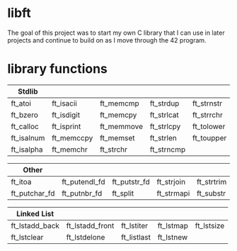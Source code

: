 # libft

The goal of this project was to start my own C library that I can use in later projects and continue to build on as I move through the 42 program. 

# library functions
|Stdlib      |            |             |            |             |
|------------|------------|-------------|------------|-------------|
|ft_atoi     |ft_isacii   |ft_memcmp    |ft_strdup   |ft_strnstr   | 
|ft_bzero    |ft_isdigit  |ft_memcpy    |ft_strlcat  |ft_strrchr   |
|ft_calloc   |ft_isprint  |ft_memmove   |ft_strlcpy  |ft_tolower   |
|ft_isalnum  |ft_memccpy  |ft_memset    |ft_strlen   |ft_toupper   |
|ft_isalpha  |ft_memchr   |ft_strchr    |ft_strncmp  |             |

|Other        |             |             |             |             |
|-------------|-------------|-------------|-------------|-------------|
|ft_itoa      |ft_putendl_fd|ft_putstr_fd |ft_strjoin   |ft_strtrim   | 
|ft_putchar_fd|ft_putnbr_fd |ft_split     |ft_strmapi   |ft_substr    |

|Linked List    |               |              |          |          |
|---------------|---------------|--------------|----------|----------|
|ft_lstadd_back |ft_lstadd_front|ft_lstiter    |ft_lstmap |ft_lstsize|
|ft_lstclear    |ft_lstdelone   |ft_listlast   |ft_lstnew |          |
